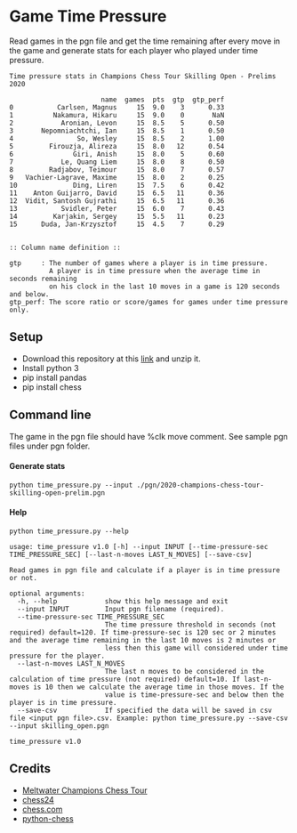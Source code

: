 # Game Time Pressure
Read games in the pgn file and get the time remaining after every move in the game and generate stats for each player who played under time pressure.

```
Time pressure stats in Champions Chess Tour Skilling Open - Prelims 2020

                       name  games  pts  gtp  gtp_perf
0           Carlsen, Magnus     15  9.0    3      0.33
1          Nakamura, Hikaru     15  9.0    0       NaN
2            Aronian, Levon     15  8.5    5      0.50
3       Nepomniachtchi, Ian     15  8.5    1      0.50
4                So, Wesley     15  8.5    2      1.00
5         Firouzja, Alireza     15  8.0   12      0.54
6               Giri, Anish     15  8.0    5      0.60
7            Le, Quang Liem     15  8.0    8      0.50
8         Radjabov, Teimour     15  8.0    7      0.57
9   Vachier-Lagrave, Maxime     15  8.0    2      0.25
10              Ding, Liren     15  7.5    6      0.42
11    Anton Guijarro, David     15  6.5   11      0.36
12  Vidit, Santosh Gujrathi     15  6.5   11      0.36
13           Svidler, Peter     15  6.0    7      0.43
14         Karjakin, Sergey     15  5.5   11      0.23
15      Duda, Jan-Krzysztof     15  4.5    7      0.29


:: Column name definition ::

gtp     : The number of games where a player is in time pressure.
          A player is in time pressure when the average time in seconds remaining
          on his clock in the last 10 moves in a game is 120 seconds and below.
gtp_perf: The score ratio or score/games for games under time pressure only.
```

## Setup
* Download this repository at this [link](https://github.com/fsmosca/GameTimePressure/archive/refs/heads/main.zip) and unzip it.
* Install python 3
* pip install pandas
* pip install chess

## Command line
The game in the pgn file should have %clk move comment. See sample pgn files under pgn folder.

#### Generate stats

`python time_pressure.py --input ./pgn/2020-champions-chess-tour-skilling-open-prelim.pgn`

#### Help
`python time_pressure.py --help`

```
usage: time_pressure v1.0 [-h] --input INPUT [--time-pressure-sec TIME_PRESSURE_SEC] [--last-n-moves LAST_N_MOVES] [--save-csv]

Read games in pgn file and calculate if a player is in time pressure or not.

optional arguments:
  -h, --help            show this help message and exit
  --input INPUT         Input pgn filename (required).
  --time-pressure-sec TIME_PRESSURE_SEC
                        The time pressure threshold in seconds (not required) default=120. If time-pressure-sec is 120 sec or 2 minutes and the average time remaining in the last 10 moves is 2 minutes or    
                        less then this game will considered under time pressure for the player.
  --last-n-moves LAST_N_MOVES
                        The last n moves to be considered in the calculation of time pressure (not required) default=10. If last-n-moves is 10 then we calculate the average time in those moves. If the       
                        value is time-pressure-sec and below then the player is in time pressure.
  --save-csv            If specified the data will be saved in csv file <input pgn file>.csv. Example: python time_pressure.py --save-csv --input skilling_open.pgn

time_pressure v1.0
```

## Credits
* [Meltwater Champions Chess Tour](https://championschesstour.com/)
* [chess24](https://chess24.com/en)
* [chess.com](https://www.chess.com/)
* [python-chess](https://github.com/niklasf/python-chess)

